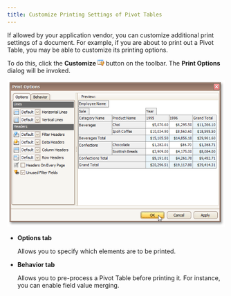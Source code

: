 ```yaml
---
title: Customize Printing Settings of Pivot Tables
---
```

If allowed by your application vendor, you can customize additional print settings of a document. For example, if you are about to print out a Pivot Table, you may be able to customize its printing options.

To do this, click the **Customize** ![previewButtonCustomize](../../../../images/Img7442.png) button on the toolbar. The **Print Options** dialog will be invoked.

![PreviewPrintableEditorPivot](../../../../images/Img7447.png)
* **Options tab**
	
	Allows you to specify which elements are to be printed.
* **Behavior tab**
	
	Allows you to pre-process a Pivot Table before printing it. For instance, you can enable field value merging.
